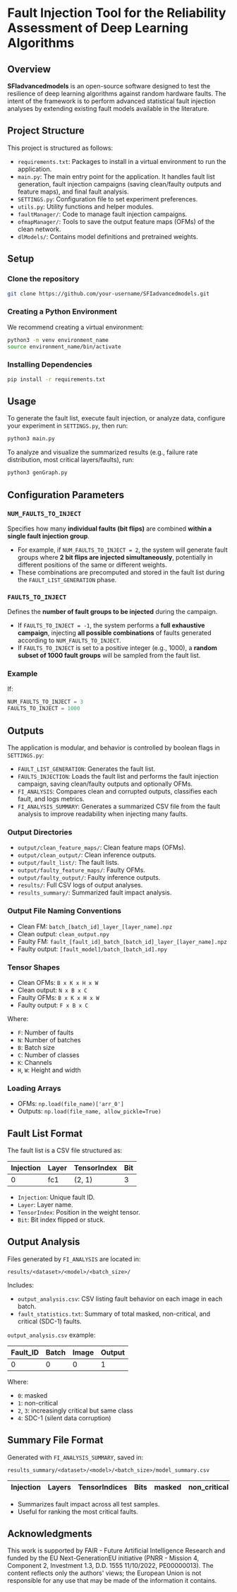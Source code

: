 # Fault Injection Tool for the Reliability Assessment of Deep Learning Algorithms

## Overview
**SFIadvancedmodels** is an open-source software designed to test the resilience of deep learning algorithms against random hardware faults. The intent of the framework is to perform advanced statistical fault injection analyses by extending existing fault models available in the literature.

## Project Structure
This project is structured as follows:

- `requirements.txt`: Packages to install in a virtual environment to run the application.
- `main.py`: The main entry point for the application. It handles fault list generation, fault injection campaigns (saving clean/faulty outputs and feature maps), and final fault analysis.
- `SETTINGS.py`: Configuration file to set experiment preferences.
- `utils.py`: Utility functions and helper modules.
- `faultManager/`: Code to manage fault injection campaigns.
- `ofmapManager/`: Tools to save the output feature maps (OFMs) of the clean network.
- `dlModels/`: Contains model definitions and pretrained weights.

## Setup

### Clone the repository
```bash
git clone https://github.com/your-username/SFIadvancedmodels.git
```

### Creating a Python Environment
We recommend creating a virtual environment:
```bash
python3 -m venv environment_name
source environment_name/bin/activate
```

### Installing Dependencies
```bash
pip install -r requirements.txt
```

## Usage
To generate the fault list, execute fault injection, or analyze data, configure your experiment in `SETTINGS.py`, then run:
```bash
python3 main.py
```
To analyze and visualize the summarized results (e.g., failure rate distribution, most critical layers/faults), run:
```bash
python3 genGraph.py
```


## Configuration Parameters

### `NUM_FAULTS_TO_INJECT`
Specifies how many **individual faults (bit flips)** are combined **within a single fault injection group**.

- For example, if `NUM_FAULTS_TO_INJECT = 2`, the system will generate fault groups where **2 bit flips are injected simultaneously**, potentially in different positions of the same or different weights.
- These combinations are precomputed and stored in the fault list during the `FAULT_LIST_GENERATION` phase.

### `FAULTS_TO_INJECT`
Defines the **number of fault groups to be injected** during the campaign.

- If `FAULTS_TO_INJECT = -1`, the system performs a **full exhaustive campaign**, injecting **all possible combinations** of faults generated according to `NUM_FAULTS_TO_INJECT`.
- If `FAULTS_TO_INJECT` is set to a positive integer (e.g., 1000), a **random subset of 1000 fault groups** will be sampled from the fault list.

### Example
If:
```python
NUM_FAULTS_TO_INJECT = 3
FAULTS_TO_INJECT = 1000
```
## Outputs
The application is modular, and behavior is controlled by boolean flags in `SETTINGS.py`:

- `FAULT_LIST_GENERATION`: Generates the fault list.
- `FAULTS_INJECTION`: Loads the fault list and performs the fault injection campaign, saving clean/faulty outputs and optionally OFMs.
- `FI_ANALYSIS`: Compares clean and corrupted outputs, classifies each fault, and logs metrics.
- `FI_ANALYSIS_SUMMARY`: Generates a summarized CSV file from the fault analysis to improve readability when injecting many faults.

### Output Directories
- `output/clean_feature_maps/`: Clean feature maps (OFMs).
- `output/clean_output/`: Clean inference outputs.
- `output/fault_list/`: The fault lists.
- `output/faulty_feature_maps/`: Faulty OFMs.
- `output/faulty_output/`: Faulty inference outputs.
- `results/`: Full CSV logs of output analyses.
- `results_summary/`: Summarized fault impact analysis.

### Output File Naming Conventions
- Clean FM: `batch_[batch_id]_layer_[layer_name].npz`
- Clean output: `clean_output.npy`
- Faulty FM: `fault_[fault_id]_batch_[batch_id]_layer_[layer_name].npz`
- Faulty output: `[fault_model]/batch_[batch_id].npy`

### Tensor Shapes
- Clean OFMs: `B x K x H x W`
- Clean output: `N x B x C`
- Faulty OFMs: `B x K x H x W`
- Faulty output: `F x B x C`

Where:
- `F`: Number of faults
- `N`: Number of batches
- `B`: Batch size
- `C`: Number of classes
- `K`: Channels
- `H`, `W`: Height and width

### Loading Arrays
- OFMs: `np.load(file_name)['arr_0']`
- Outputs: `np.load(file_name, allow_pickle=True)`

## Fault List Format
The fault list is a CSV file structured as:

| Injection | Layer       | TensorIndex      | Bit |
|-----------|-------------|------------------|-----|
| 0         | fc1         | (2, 1)           | 3   |

- `Injection`: Unique fault ID.
- `Layer`: Layer name.
- `TensorIndex`: Position in the weight tensor.
- `Bit`: Bit index flipped or stuck.

## Output Analysis
Files generated by `FI_ANALYSIS` are located in:
```
results/<dataset>/<model>/<batch_size>/
```
Includes:
- `output_analysis.csv`: CSV listing fault behavior on each image in each batch.
- `fault_statistics.txt`: Summary of total masked, non-critical, and critical (SDC-1) faults.

`output_analysis.csv` example:

| Fault_ID | Batch | Image | Output |
|----------|-------|-------|--------|
| 0        | 0     | 0     | 1      |

Where:
- `0`: masked
- `1`: non-critical
- `2`, `3`: increasingly critical but same class
- `4`: SDC-1 (silent data corruption)

## Summary File Format
Generated with `FI_ANALYSIS_SUMMARY`, saved in:
```
results_summary/<dataset>/<model>/<batch_size>/model_summary.csv
```

| Injection | Layers  | TensorIndices | Bits | masked | non_critical | critical | accuracy | failure_rate |
|-----------|---------|----------------|------|--------|---------------|----------|----------|---------------|

- Summarizes fault impact across all test samples.
- Useful for ranking the most critical faults.

## Acknowledgments
This work is supported by FAIR - Future Artificial Intelligence Research and funded by the EU Next-GenerationEU initiative (PNRR - Mission 4, Component 2, Investment 1.3, D.D. 1555 11/10/2022, PE00000013). The content reflects only the authors' views; the European Union is not responsible for any use that may be made of the information it contains.